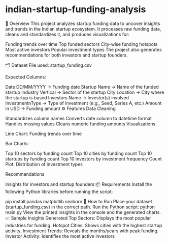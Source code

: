 # indian-startup-funding-analysis
📌 Overview
This project analyzes startup funding data to uncover insights and trends in the Indian startup ecosystem. It processes raw funding data, cleans and standardizes it, and produces visualizations for:

Funding trends over time
Top funded sectors
City-wise funding hotspots
Most active investors
Popular investment types
The project also generates recommendations for both investors and startup founders.

🗂 Dataset
File used: startup_funding.csv

Expected Columns:

Date DD/MM/YYYY → Funding date
Startup Name → Name of the funded startup
Industry Vertical → Sector of the startup
City  Location → City where the startup is based
Investors Name → Investor(s) involved
InvestmentnType → Type of investment (e.g., Seed, Series A, etc.)
Amount in USD → Funding amount
⚙️ Features
Data Cleaning

Standardizes column names
Converts date column to datetime format
Handles missing values
Cleans numeric funding amounts
Visualizations

Line Chart: Funding trends over time

Bar Charts:

Top 10 sectors by funding count
Top 10 cities by funding count
Top 10 startups by funding count
Top 10 investors by investment frequency
Count Plot: Distribution of investment types

Recommendations

Insights for investors and startup founders
📦 Requirements
Install the following Python libraries before running the script:

pip install pandas matplotlib seaborn
🚀 How to Run
Place your dataset (startup_funding.csv) in the correct path.
Run the Python script:
python main.py
View the printed insights in the console and the generated charts.
📈 Sample Insights Generated
Top Sectors: Displays the most popular industries for funding.
Hotspot Cities: Shows cities with the highest startup activity.
Investment Trends: Reveals the months/years with peak funding.
Investor Activity: Identifies the most active investors
